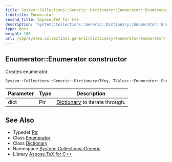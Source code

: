```yaml
---
title: System::Collections::Generic::Dictionary::Enumerator::Enumerator constructor
linktitle: Enumerator
second_title: Aspose.TeX for C++
description: 'System::Collections::Generic::Dictionary::Enumerator::Enumerator constructor. Creates enumerator in C++.'
type: docs
weight: 100
url: /cpp/system.collections.generic/dictionary/enumerator/enumerator/
---
```

## Enumerator::Enumerator constructor


Creates enumerator.

```cpp
System::Collections::Generic::Dictionary<TKey, TValue>::Enumerator::Enumerator(Ptr dict)
```


| Parameter | Type | Description |
| --- | --- | --- |
| dict | Ptr | [Dictionary](../../) to iterate through. |

## See Also

* Typedef [Ptr](../../ptr/)
* Class [Enumerator](../)
* Class [Dictionary](../../)
* Namespace [System::Collections::Generic](../../../)
* Library [Aspose.TeX for C++](../../../../)
